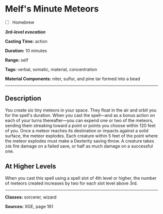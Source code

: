# Melf's Minute Meteors

- [ ] Homebrew

***3rd-level evocation***

**Casting Time:** action

**Duration:** 10 minutes

**Range:** self

**Tags:** verbal, somatic, material, concentration

**Material Components:** niter, sulfur, and pine tar formed into a bead

---

## Description
You create six tiny meteors in your space.
They float in the air and orbit you for the spell's duration.
When you cast the spell&mdash;and as a bonus action on each of your turns thereafter&mdash;you can expend one or two of the meteors, sending them streaking toward a point or points you choose within 120 feet of you.
Once a meteor reaches its destination or impacts against a solid surface, the meteor explodes.
Each creature within 5 feet of the point where the meteor explodes must make a Dexterity saving throw.
A creature takes `2d6` fire damage on a failed save, or half as much damage on a successful one.

## At Higher Levels
When you cast this spell using a spell slot of 4th level or higher, the number of meteors created increases by two for each slot level above 3rd.

---

**Classes:** sorcerer, wizard

**Sources:** XGE, page 161
